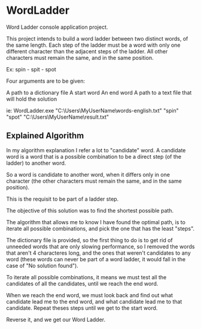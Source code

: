 # WordLadder

Word Ladder console application project.

This project intends to build a word ladder between two distinct words, of the same length.
Each step of the ladder must be a word with only one different character than the adjacent steps of the ladder.
All other characters must remain the same, and in the same position.

Ex: spin - spit - spot

Four arguments are to be given:

A path to a dictionary file
A start word
An end word
A path to a text file that will hold the solution

ie: WordLadder.exe "C:\Users\MyUserName\words-english.txt" "spin" "spot" "C:\Users\MyUserName\result.txt"



Explained Algorithm 
--------------------

In my algorithm explanation I refer a lot to "candidate" word. A candidate word is a word that is a possible combination to be a direct step (of the ladder) to another word.

So a word is candidate to another word, when it differs only in one character (the other characters must remain the same, and in the same position).

This is the requisit to be part of a ladder step. 

The objective of this solution was to find the shortest possible path.

The algorithm that allows me to know I have found the optimal path, is to iterate all possible combinations, and pick the one that has the least "steps".

The dictionary file is provided, so the first thing to do is to get rid of unneeded words that are only slowing performance, so I removed the words that aren't 4 characteres long, and the ones that weren't candidates to any word (these words can never be part of a word ladder, it would fall in the case of "No solution found").

To iterate all possible combinations, it means we must test all the candidates of all the candidates, until we reach the end word.

When we reach the end word, we must look back and find out what candidate lead me to the end word, and what candidate lead me to that candidate. Repeat theses steps until we get to the start word.

Reverse it, and we get our Word Ladder.
